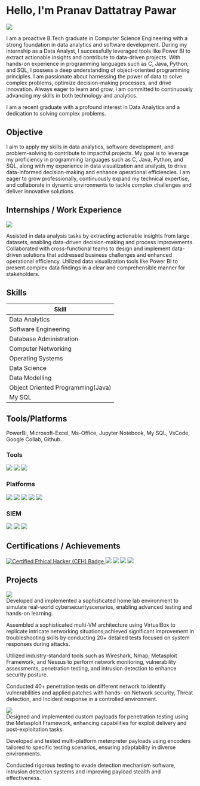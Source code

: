 # Hello, I'm Pranav Dattatray Pawar
<a href="https://www.linkedin.com/in/pranav71/"><img src="https://img.shields.io/badge/-LinkedIn-0072b1?&style=for-the-badge&logo=linkedin&logoColor=white" /></a>


I am a proactive B.Tech graduate in Computer Science Engineering with a strong foundation in data analytics and software development. During my internship as a Data Analyst, I successfully leveraged tools like Power BI to extract actionable insights and contribute to data-driven projects. With hands-on experience in programming languages such as C, Java, Python, and SQL, I possess a deep understanding of object-oriented programming principles. I am passionate about harnessing the power of data to solve complex problems, optimize decision-making processes, and drive innovation. Always eager to learn and grow, I am committed to continuously advancing my skills in both technology and analytics.


I am a recent graduate with a profound interest in Data Analytics and a dedication to solving complex problems.

## Objective

I aim to apply my skills in data analytics, software development, and problem-solving to contribute to impactful projects. My goal is to leverage my proficiency in programming languages such as C, Java, Python, and SQL, along with my experience in data visualization and analysis, to drive data-informed decision-making and enhance operational efficiencies. I am eager to grow professionally, continuously expand my technical expertise, and collaborate in dynamic environments to tackle complex challenges and deliver innovative solutions.

## Internships / Work Experience
<div>
    <img src="https://img.shields.io/badge/-ExcelR Solutions PVT LTD, Bangalore-, India 4D4D4D?&style=for-the-badge&logo=Netsparker&logoColor=white" />
</div>

Assisted in data analysis tasks by extracting actionable insights from large datasets, enabling data-driven decision-making and process improvements.
Collaborated with cross-functional teams to design and implement data-driven solutions that addressed business challenges and enhanced operational efficiency.
Utilized data visualization tools like Power BI to present complex data findings in a clear and comprehensible manner for stakeholders.

## Skills


| Skill                                         | 
|-----------------------------------------------|
| Data Analytics |
| Software Engineering |
| Database Administration | 
| Computer Networking | 
| Operating Systems |
| Data Science | 
| Data Modelling | 
| Object Oriented Programming(Java)|
| My SQL |

## Tools/Platforms
   PowerBi, Microsoft-Excel, Ms-Office, Jupyter Notebook, My SQL, VsCode, Google Collab, Github.


### Tools
<div>
    <img src="https://img.shields.io/badge/- VsCode-1679A7?&style=for-the-badge&logo= VsCode&logoColor=white" />
    <img src="https://img.shields.io/badge/-Google Collab-EF3B2D?&style=for-the-badge&logo=Nmap&logoColor=white" />
    <img src="https://img.shields.io/badge/-Github-777BB4?&style=for-the-badge&logo=Github&logoColor=white" />
</div>

### Platforms
<div>
     <img src="https://img.shields.io/badge/-PowerBi-EF3B2D?&style=for-the-badge&logo=Metasploit&logoColor=white" />
     <img src="https://img.shields.io/badge/-Microsoft-Excel-00A4EF?&style=for-the-badge&logo=Nessus&logoColor=white" />
    <img src="https://img.shields.io/badge/-Ms-Office-006400?&style=for-the-badge&logoColor=white" />
     <img src="https://img.shields.io/badge/-Jupyter Notebook-4B275F?&style=for-the-badge&logo=Burp_Suite&logoColor=white" />
    <img src="https://img.shields.io/badge/-My SQL-4D4D4D?&style=for-the-badge&logo=Netsparker&logoColor=white" />
</div>

### SIEM
<div>
    <img src="https://img.shields.io/badge/-Snort-777BB4?&style=for-the-badge&logo=Snort&logoColor=white" />
    <img src="https://img.shields.io/badge/-Splunk-000000?&style=for-the-badge&logo=Splunk&logoColor=white" />
    <img src="https://img.shields.io/badge/-Wazuh-005571?&style=for-the-badge&logo=Wazuh&logoColor=white" />
</div>

## Certifications / Achievements

<div>
<a href="https://aspen.eccouncil.org/VerifyBadge?type=certification&a=m7kC/ALkng/twKdmgxCiuXPw/oldTSyeNT/yrE4zDsI=" target="_blank">
    <img src="https://img.shields.io/badge/-Certified_Ethical_Hacker(CEH)-FF0000?&style=for-the-badge&logo=CEH&logoColor=white" alt="Certified Ethical Hacker (CEH) Badge">
</a>

<img src="https://img.shields.io/badge/-ISC2-007ACC?&style=for-the-badge&logo=CompTIA&logoColor=white" />
<img src="https://img.shields.io/badge/-Cisco Certified Hacker-4D4D4D?&style=for-the-badge&logo=CompTIA&logoColor=white" />
<img src="https://img.shields.io/badge/-Google Cybersecurity Foundation-006400?&style=for-the-badge&logoColor=white" />
<img src="https://img.shields.io/badge/-TryHachMe-000080?&style=for-the-badge&logoColor=white" />
</div>

## Projects

<div>
    <img src="https://img.shields.io/badge/-Red Team Simulation Penetration Lab:-4D4D4D?&style=for-the-badge&logo=Netsparker&logoColor=white" />
</div>
Developed and implemented a sophisticated home lab environment to simulate real-world cybersecurityscenarios, enabling advanced testing and hands-on learning.

Assembled a sophisticated multi-VM architecture using VirtualBox to replicate intricate networking situations;achieved significant improvement in troubleshooting skills by conducting 20+ detailed tests focused on system responses during attacks.

Utilized industry-standard tools such as Wireshark, Nmap, Metasploit Framework, and Nessus to perform network monitoring, vulnerability assessments, penetration testing, and intrusion detection to enhance security posture. 

Conducted 40+ penetration tests on different network to identify vulnerabilities and applied patches with hands- on Network security, Threat detection, and Incident response in a controlled environment. 

<div>
 <img src="https://img.shields.io/badge/-Metasploit Payload Development-4D4D4D?&style=for-the-badge&logo=Netsparker&logoColor=white" />
</div>
Designed and implemented custom payloads for penetration testing using the Metasploit Framework, enhancing capabilities for exploit delivery and post-exploitation tasks.

Developed and tested multi-platform meterpreter payloads using encoders tailored to specific testing scenarios, ensuring adaptability in diverse environments.

Conducted rigorous testing to evade detection mechanism software, intrusion detection systems and improving payload stealth and effectiveness.
